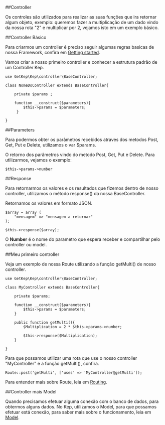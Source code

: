 ##Controller

Os controles são utilizados para realizar as suas funções que ira retornar algum objeto, exemplo: queremos fazer a multiplicação de um dado vindo da nossa rota "2" e multiplicar por 2, vejamos isto em um exemplo básico.

##Controller Básico

Para criarmos um controller é preciso seguir algumas regras basicas de nossa Framework, confira em [Getting started](/#/docs).

Vamos criar a nosso primeiro controller e conhecer a estrutura padrão de um Controller Kep.

	use GetKep\Kep\controller\BaseController;

	class NomeDoController extends BaseController{

    	private $params ;

     	function __construct($parameters){
         	$this->params = $parameters;
    	 }

	}

##Parameters

Para podermos obter os parâmetros recebidos atraves dos metodos Post, Get, Put e Delete, utilizamos o var $params.

O retorno dos parâmetros vindo do metodo Post, Get, Put e Delete. Para utilizarmos, vejamos o exemplo:

	$this->params->number

##Response

Para retornarmos os valores e os resultados que fizemos dentro de nosso controller, utilizamos o método response() da nossa BaseController.

Retornamos os valores em formato JSON.

	$array = array (
    	"mensagem" => "mensagem a retornar"
	);

	$this->response($array);

O **Number** é o nome do parametro que espera receber e compartilhar pelo controller ou model.

##Meu primeiro controller

Veja um exemplo de nossa Route utilizando a função getMulti() de nosso controller.

	use GetKep\Kep\controller\BaseController;

	class MyController extends BaseController{

    	private $params;

    	function __construct($parameters){
        	$this->params = $parameters;
    	}

     	public function getMulti(){
         	$Multiplication = 2 * $this->params->number;

         	$this->response($Multiplication);
     	}

	}

Para que possamos utilizar uma rota que use o nosso controller "MyController" e a função getMulti(), confira.

	Route::post('getMulti', ['uses' => 'MyController@getMulti']);

Para entender mais sobre Route, leia em [Routing](/#/docs/routing).

##Controller mais Model

Quando precisamos efetuar alguma conexão com o banco de dados, para obtermos alguns dados. No Kep, utilizamos o Model, para que possamos efetuar está conexão, para saber mais sobre o funcionamento, leia em [Model](/#/docs/model).
